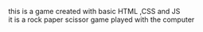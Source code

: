 this is a game created with basic HTML ,CSS and JS 
<br>
it is a rock paper scissor game played with the computer
